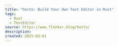 ```yaml
---
title: "hecto: Build Your Own Text Editor in Rust"
tags:
  - Rust
  - TextEditor
source: https://www.flenker.blog/hecto/
description: 
created: 2025-03-01
---
```

